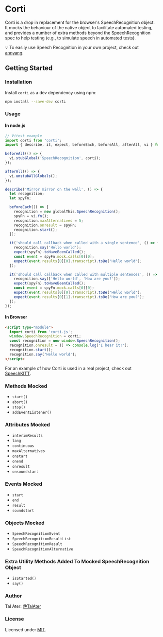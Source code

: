 # Corti

Corti is a drop in replacement for the browser's SpeechRecognition object. It mocks the behaviour of the native object to facilitate automated testing, and provides a number of extra methods beyond the SpeechRecognition spec to help testing (e.g., to simulate speech in automated tests).

💡 To easily use Speech Recognition in your own project, check out [annyang](https://github.com/TalAter/annyang).

## Getting Started

### Installation

Install `corti` as a dev dependency using npm:

```bash
npm install --save-dev corti
```

### Usage

#### In node.js

```javascript
// Vitest example
import corti from 'corti';
import { describe, it, expect, beforeEach, beforeAll, afterAll, vi } from 'vitest';

beforeAll(() => {
  vi.stubGlobal('SpeechRecognition', corti);
});

afterAll(() => {
  vi.unstubAllGlobals();
});

describe('Mirror mirror on the wall', () => {
  let recognition;
  let spyFn;

  beforeEach(() => {
    recognition = new globalThis.SpeechRecognition();
    spyFn = vi.fn();
    recognition.maxAlternatives = 5;
    recognition.onresult = spyFn;
    recognition.start();
  });

  it('should call callback when called with a single sentence', () => {
    recognition.say('Hello world');
    expect(spyFn).toHaveBeenCalled();
    const event = spyFn.mock.calls[0][0];
    expect(event.results[0][0].transcript).toBe('Hello world');
  });

  it('should call callback when called with multiple sentences', () => {
    recognition.say(['Hello world', 'How are you?']);
    expect(spyFn).toHaveBeenCalled();
    const event = spyFn.mock.calls[0][0];
    expect(event.results[0][0].transcript).toBe('Hello world');
    expect(event.results[0][1].transcript).toBe('How are you?');
  });
});
```

#### In Browser
```html
<script type="module">
  import corti from 'corti.js';
  window.SpeechRecognition = corti;
  const recognition = new window.SpeechRecognition();
  recognition.onresult = () => console.log('I hear it!');
  recognition.start();
  recognition.say('Hello world');
</script>
```

For an example of how Corti is used in a real project, check out [SpeechKITT](https://github.com/TalAter/SpeechKITT).

### Methods Mocked

* `start()`
* `abort()`
* `stop()`
* `addEventListener()`

### Attributes Mocked

* `interimResults`
* `lang`
* `continuous`
* `maxAlternatives`
* `onstart`
* `onend`
* `onresult`
* `onsoundstart`

### Events Mocked

* `start`
* `end`
* `result`
* `soundstart`

### Objects Mocked

* `SpeechRecognitionEvent`
* `SpeechRecognitionResultList`
* `SpeechRecognitionResult`
* `SpeechRecognitionAlternative`

### Extra Utility Methods Added To Mocked SpeechRecognition Object

* `isStarted()`
* `say()`

### Author
Tal Ater: [@TalAter](https://twitter.com/TalAter)

### License
Licensed under [MIT](https://github.com/TalAter/SpeechKITT/blob/master/LICENSE).
